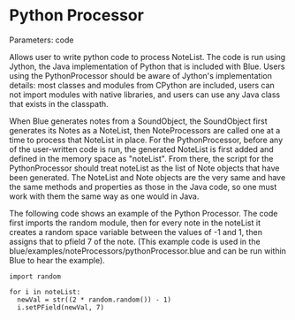 Python Processor 
================

Parameters: code

Allows user to write python code to process NoteList. The code is run
using Jython, the Java implementation of Python that is included with
Blue. Users using the PythonProcessor should be aware of Jython's
implementation details: most classes and modules from CPython are
included, users can not import modules with native libraries, and users
can use any Java class that exists in the classpath.

When Blue generates notes from a SoundObject, the SoundObject first
generates its Notes as a NoteList, then NoteProcessors are called one at
a time to process that NoteList in place. For the PythonProcessor,
before any of the user-written code is run, the generated NoteList is
first added and defined in the memory space as "noteList". From there,
the script for the PythonProcessor should treat noteList as the list of
Note objects that have been generated. The NoteList and Note objects are
the very same and have the same methods and properties as those in the
Java code, so one must work with them the same way as one would in Java.

The following code shows an example of the Python Processor. The code
first imports the random module, then for every note in the noteList it
creates a random space variable between the values of -1 and 1, then
assigns that to pfield 7 of the note. (This example code is used in the
blue/examples/noteProcessors/pythonProcessor.blue and can be run within
Blue to hear the example).

    import random

    for i in noteList:
      newVal = str((2 * random.random()) - 1)
      i.setPField(newVal, 7)
